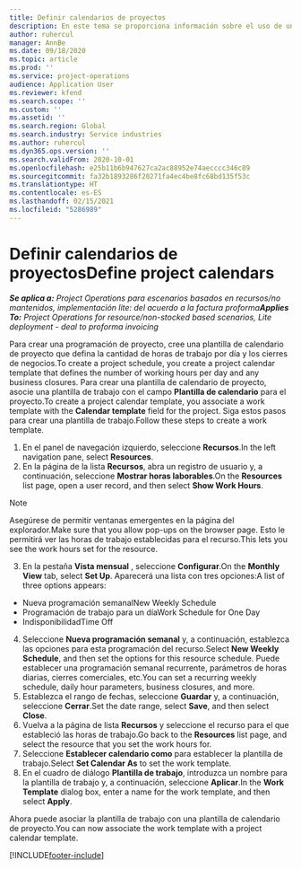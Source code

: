 ```yaml
---
title: Definir calendarios de proyectos
description: En este tema se proporciona información sobre el uso de un calendario de proyecto para realizar un seguimiento de la programación del proyecto.
author: ruhercul
manager: AnnBe
ms.date: 09/18/2020
ms.topic: article
ms.prod: ''
ms.service: project-operations
audience: Application User
ms.reviewer: kfend
ms.search.scope: ''
ms.custom: ''
ms.assetid: ''
ms.search.region: Global
ms.search.industry: Service industries
ms.author: ruhercul
ms.dyn365.ops.version: ''
ms.search.validFrom: 2020-10-01
ms.openlocfilehash: e25b11b6b947627ca2ac88952e74aecccc346c89
ms.sourcegitcommit: fa32b1893286f20271fa4ec4be8fc68bd135f53c
ms.translationtype: HT
ms.contentlocale: es-ES
ms.lasthandoff: 02/15/2021
ms.locfileid: "5286989"
---
```

# <a name="define-project-calendars"></a><span data-ttu-id="4b807-103">Definir calendarios de proyectos</span><span class="sxs-lookup"><span data-stu-id="4b807-103">Define project calendars</span></span>

<span data-ttu-id="4b807-104">_**Se aplica a:** Project Operations para escenarios basados en recursos/no mantenidos, implementación lite: del acuerdo a la factura proforma_</span><span class="sxs-lookup"><span data-stu-id="4b807-104">_**Applies To:** Project Operations for resource/non-stocked based scenarios, Lite deployment - deal to proforma invoicing_</span></span>

<span data-ttu-id="4b807-105">Para crear una programación de proyecto, cree una plantilla de calendario de proyecto que defina la cantidad de horas de trabajo por día y los cierres de negocios.</span><span class="sxs-lookup"><span data-stu-id="4b807-105">To create a project schedule, you create a project calendar template that defines the number of working hours per day and any business closures.</span></span> <span data-ttu-id="4b807-106">Para crear una plantilla de calendario de proyecto, asocie una plantilla de trabajo con el campo **Plantilla de calendario** para el proyecto.</span><span class="sxs-lookup"><span data-stu-id="4b807-106">To create a project calendar template, you associate a work template with the **Calendar template** field for the project.</span></span> <span data-ttu-id="4b807-107">Siga estos pasos para crear una plantilla de trabajo.</span><span class="sxs-lookup"><span data-stu-id="4b807-107">Follow these steps to create a work template.</span></span>

1. <span data-ttu-id="4b807-108">En el panel de navegación izquierdo, seleccione **Recursos**.</span><span class="sxs-lookup"><span data-stu-id="4b807-108">In the left navigation pane, select **Resources**.</span></span> 
2. <span data-ttu-id="4b807-109">En la página de la lista **Recursos**, abra un registro de usuario y, a continuación, seleccione **Mostrar horas laborables**.</span><span class="sxs-lookup"><span data-stu-id="4b807-109">On the **Resources** list page, open a user record, and then select **Show Work Hours**.</span></span>

  > [!NOTE]
  > <span data-ttu-id="4b807-110">Asegúrese de permitir ventanas emergentes en la página del explorador.</span><span class="sxs-lookup"><span data-stu-id="4b807-110">Make sure that you allow pop-ups on the browser page.</span></span> <span data-ttu-id="4b807-111">Esto le permitirá ver las horas de trabajo establecidas para el recurso.</span><span class="sxs-lookup"><span data-stu-id="4b807-111">This lets you see the work hours set for the resource.</span></span>
  
3. <span data-ttu-id="4b807-112">En la pestaña **Vista mensual** , seleccione **Configurar**.</span><span class="sxs-lookup"><span data-stu-id="4b807-112">On the **Monthly View** tab, select **Set Up**.</span></span> <span data-ttu-id="4b807-113">Aparecerá una lista con tres opciones:</span><span class="sxs-lookup"><span data-stu-id="4b807-113">A list of three options appears:</span></span> 

  - <span data-ttu-id="4b807-114">Nueva programación semanal</span><span class="sxs-lookup"><span data-stu-id="4b807-114">New Weekly Schedule</span></span>
  - <span data-ttu-id="4b807-115">Programación de trabajo para un día</span><span class="sxs-lookup"><span data-stu-id="4b807-115">Work Schedule for One Day</span></span>
  - <span data-ttu-id="4b807-116">Indisponibilidad</span><span class="sxs-lookup"><span data-stu-id="4b807-116">Time Off</span></span>

4. <span data-ttu-id="4b807-117">Seleccione **Nueva programación semanal** y, a continuación, establezca las opciones para esta programación del recurso.</span><span class="sxs-lookup"><span data-stu-id="4b807-117">Select **New Weekly Schedule**, and then set the options for this resource schedule.</span></span> <span data-ttu-id="4b807-118">Puede establecer una programación semanal recurrente, parámetros de horas diarias, cierres comerciales, etc.</span><span class="sxs-lookup"><span data-stu-id="4b807-118">You can set a recurring weekly schedule, daily hour parameters, business closures, and more.</span></span>
5. <span data-ttu-id="4b807-119">Establezca el rango de fechas, seleccione **Guardar** y, a continuación, seleccione **Cerrar**.</span><span class="sxs-lookup"><span data-stu-id="4b807-119">Set the date range, select **Save**, and then select **Close**.</span></span> 
6. <span data-ttu-id="4b807-120">Vuelva a la página de lista **Recursos** y seleccione el recurso para el que estableció las horas de trabajo.</span><span class="sxs-lookup"><span data-stu-id="4b807-120">Go back to the **Resources** list page, and select the resource that you set the work hours for.</span></span> 
7. <span data-ttu-id="4b807-121">Seleccione **Establecer calendario como** para establecer la plantilla de trabajo.</span><span class="sxs-lookup"><span data-stu-id="4b807-121">Select **Set Calendar As** to set the work template.</span></span> 
8. <span data-ttu-id="4b807-122">En el cuadro de diálogo **Plantilla de trabajo**, introduzca un nombre para la plantilla de trabajo y, a continuación, seleccione **Aplicar**.</span><span class="sxs-lookup"><span data-stu-id="4b807-122">In the **Work Template** dialog box, enter a name for the work template, and then select **Apply**.</span></span> 

<span data-ttu-id="4b807-123">Ahora puede asociar la plantilla de trabajo con una plantilla de calendario de proyecto.</span><span class="sxs-lookup"><span data-stu-id="4b807-123">You can now associate the work template with a project calendar template.</span></span>


[!INCLUDE[footer-include](../includes/footer-banner.md)]